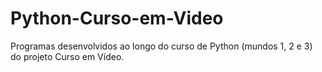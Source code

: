 # Python-Curso-em-Video
Programas desenvolvidos ao longo do curso de Python (mundos 1, 2 e 3) do projeto Curso em Vídeo.

